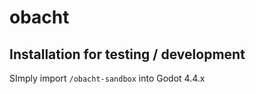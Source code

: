 # obacht

## Installation for testing / development
SImply import ```/obacht-sandbox``` into Godot 4.4.x
